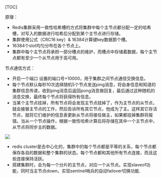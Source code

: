 [TOC]

原理：

- Redis集群采用一致性哈希槽的方式将集群中每个主节点都分配一定的哈希槽，对写入的数据进行哈希后分配到某个主节点进行存储。
- 集群使用公式（CRC16 key）& 16384计算键key数据那个槽。
- 16384个slot均匀分布在各个节点上。
- 集群中每个主节点将承担一部分槽点的维护，而槽点中存储着数据，每个主节点都有至少一个从节点用于高可用。

节点通信方式：

- 开启一个端口 设置的端口号+10000，用于集群之间节点通信交换信息。
- 每个节点默认每秒10次选择随机5个节点发送ping消息，将自身信息和知道的集群信息传递，收到ping消息后返回pong消息做回复，最后通过这种随机的消息交换，最终每个节点将获得所有信息。
- 当某个主节点挂掉，所有节点将会发现主节点挂掉了，作为主节点的从节点，就会接替主节点的工作，然后告诉所有其它节点，他成为了主。这样其它存活节点，就将它们维护的信息表更新从节点将接任做主，如果都挂掉集群将报错。当从一个节点操作，根据一致性哈希计算后将存储在其中一个主节点中，从节点将同步主的数据。

![](https://img2020.cnblogs.com/blog/1024722/202007/1024722-20200703125740642-1853682721.png)

- redis cluster是去中心化的，集群中的每个节点都是平等的关系，每个节点都保存各自的数据和整个集群的状态。每个节点都和其他所有节点连接，而且这些连接保持活跃。
- 搭建集群时，会为每一个分片的主节点，对应一个从节点。实现slaveof功能，同时当主节点down，实现sentinel哨兵的自动failover切换功能.
